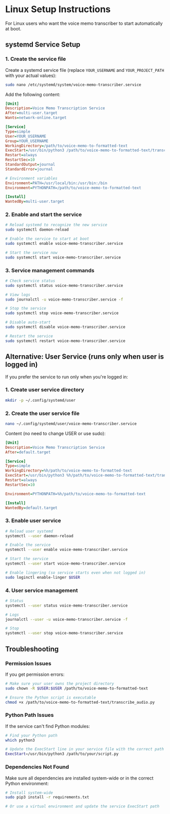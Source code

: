 # Linux Setup Instructions

For Linux users who want the voice memo transcriber to start automatically at boot.

## systemd Service Setup

### 1. Create the service file

Create a systemd service file (replace `YOUR_USERNAME` and `YOUR_PROJECT_PATH` with your actual values):

```bash
sudo nano /etc/systemd/system/voice-memo-transcriber.service
```

Add the following content:

```ini
[Unit]
Description=Voice Memo Transcription Service
After=multi-user.target
Wants=network-online.target

[Service]
Type=simple
User=YOUR_USERNAME
Group=YOUR_USERNAME
WorkingDirectory=/path/to/voice-memo-to-formatted-text
ExecStart=/usr/bin/python3 /path/to/voice-memo-to-formatted-text/transcribe_audio.py
Restart=always
RestartSec=10
StandardOutput=journal
StandardError=journal

# Environment variables
Environment=PATH=/usr/local/bin:/usr/bin:/bin
Environment=PYTHONPATH=/path/to/voice-memo-to-formatted-text

[Install]
WantedBy=multi-user.target
```

### 2. Enable and start the service

```bash
# Reload systemd to recognize the new service
sudo systemctl daemon-reload

# Enable the service to start at boot
sudo systemctl enable voice-memo-transcriber.service

# Start the service now
sudo systemctl start voice-memo-transcriber.service
```

### 3. Service management commands

```bash
# Check service status
sudo systemctl status voice-memo-transcriber.service

# View logs
sudo journalctl -u voice-memo-transcriber.service -f

# Stop the service
sudo systemctl stop voice-memo-transcriber.service

# Disable auto-start
sudo systemctl disable voice-memo-transcriber.service

# Restart the service
sudo systemctl restart voice-memo-transcriber.service
```

## Alternative: User Service (runs only when user is logged in)

If you prefer the service to run only when you're logged in:

### 1. Create user service directory
```bash
mkdir -p ~/.config/systemd/user
```

### 2. Create the user service file
```bash
nano ~/.config/systemd/user/voice-memo-transcriber.service
```

Content (no need to change USER or use sudo):
```ini
[Unit]
Description=Voice Memo Transcription Service
After=default.target

[Service]
Type=simple
WorkingDirectory=%h/path/to/voice-memo-to-formatted-text
ExecStart=/usr/bin/python3 %h/path/to/voice-memo-to-formatted-text/transcribe_audio.py
Restart=always
RestartSec=10

Environment=PYTHONPATH=%h/path/to/voice-memo-to-formatted-text

[Install]
WantedBy=default.target
```

### 3. Enable user service
```bash
# Reload user systemd
systemctl --user daemon-reload

# Enable the service
systemctl --user enable voice-memo-transcriber.service

# Start the service
systemctl --user start voice-memo-transcriber.service

# Enable lingering (so service starts even when not logged in)
sudo loginctl enable-linger $USER
```

### 4. User service management
```bash
# Status
systemctl --user status voice-memo-transcriber.service

# Logs  
journalctl --user -u voice-memo-transcriber.service -f

# Stop
systemctl --user stop voice-memo-transcriber.service
```

## Troubleshooting

### Permission Issues
If you get permission errors:
```bash
# Make sure your user owns the project directory
sudo chown -R $USER:$USER /path/to/voice-memo-to-formatted-text

# Ensure the Python script is executable
chmod +x /path/to/voice-memo-to-formatted-text/transcribe_audio.py
```

### Python Path Issues
If the service can't find Python modules:
```bash
# Find your Python path
which python3

# Update the ExecStart line in your service file with the correct path
ExecStart=/usr/bin/python3 /path/to/your/script.py
```

### Dependencies Not Found
Make sure all dependencies are installed system-wide or in the correct Python environment:
```bash
# Install system-wide
sudo pip3 install -r requirements.txt

# Or use a virtual environment and update the service ExecStart path
```